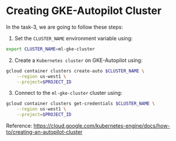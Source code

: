 # Creating GKE-Autopilot Cluster

In the task-3, we are going to follow these steps:

1. Set the `CLUSTER_NAME` environment variable using:
```bash
export CLUSTER_NAME=ml-gke-cluster
```
2. Create a `Kubernetes cluster` on GKE-Autopilot using:
```bash
gcloud container clusters create-auto $CLUSTER_NAME \
    --region us-west1 \
    --project=$PROJECT_ID
```
3. Connect to the `ml-gke-cluster` cluster using:
```bash
gcloud container clusters get-credentials $CLUSTER_NAME \
    --region us-west1 \
    --project=$PROJECT_ID
```
Reference: https://cloud.google.com/kubernetes-engine/docs/how-to/creating-an-autopilot-cluster
